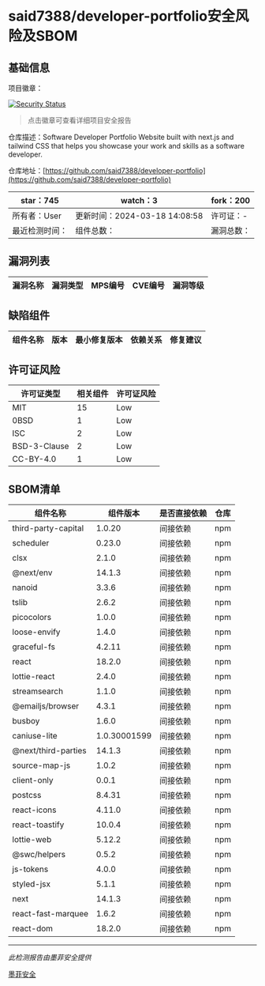 # said7388/developer-portfolio安全风险及SBOM

## 基础信息

项目徽章：

[![Security Status](https://www.murphysec.com/platform3/v31/badge/1770164585761546240.svg)](https://www.murphysec.com/console/report/1768727385357508608/1770164585761546240)

> 点击徽章可查看详细项目安全报告

仓库描述：Software Developer Portfolio Website built with next.js and tailwind CSS that helps you showcase your work and skills as a software developer.

仓库地址：[https://github.com/said7388/developer-portfolio](https://github.com/said7388/developer-portfolio)

| star：745 | watch：3 | fork：200 |
| ----------- | -------------- | ------------ |
| 所有者：User | 更新时间：2024-03-18 14:08:58 | 许可证：- |
| 最近检测时间： | 组件总数： | 漏洞总数： |




## 漏洞列表

| 漏洞名称 | 漏洞类型 | MPS编号 | CVE编号 | 漏洞等级 |
| ------- | ------ | ------- | ------ | ----- |





## 缺陷组件

| 组件名称 | 版本 | 最小修复版本 | 依赖关系 | 修复建议 |
| -------- | ---- | ------------ | -------- | -------- |





## 许可证风险

| 许可证类型 | 相关组件 | 许可证风险 |
| ---------- | -------- | ---------- |
|MIT|15|Low|
|0BSD|1|Low|
|ISC|2|Low|
|BSD-3-Clause|2|Low|
|CC-BY-4.0|1|Low|




## SBOM清单

| 组件名称 | 组件版本 | 是否直接依赖 | 仓库 |
| -------- | -------- | ------------ | ---- |
|third-party-capital|1.0.20|间接依赖|npm|
|scheduler|0.23.0|间接依赖|npm|
|clsx|2.1.0|间接依赖|npm|
|@next/env|14.1.3|间接依赖|npm|
|nanoid|3.3.6|间接依赖|npm|
|tslib|2.6.2|间接依赖|npm|
|picocolors|1.0.0|间接依赖|npm|
|loose-envify|1.4.0|间接依赖|npm|
|graceful-fs|4.2.11|间接依赖|npm|
|react|18.2.0|间接依赖|npm|
|lottie-react|2.4.0|间接依赖|npm|
|streamsearch|1.1.0|间接依赖|npm|
|@emailjs/browser|4.3.1|间接依赖|npm|
|busboy|1.6.0|间接依赖|npm|
|caniuse-lite|1.0.30001599|间接依赖|npm|
|@next/third-parties|14.1.3|间接依赖|npm|
|source-map-js|1.0.2|间接依赖|npm|
|client-only|0.0.1|间接依赖|npm|
|postcss|8.4.31|间接依赖|npm|
|react-icons|4.11.0|间接依赖|npm|
|react-toastify|10.0.4|间接依赖|npm|
|lottie-web|5.12.2|间接依赖|npm|
|@swc/helpers|0.5.2|间接依赖|npm|
|js-tokens|4.0.0|间接依赖|npm|
|styled-jsx|5.1.1|间接依赖|npm|
|next|14.1.3|间接依赖|npm|
|react-fast-marquee|1.6.2|间接依赖|npm|
|react-dom|18.2.0|间接依赖|npm|


------

*此检测报告由墨菲安全提供*

[墨菲安全](www.murphysec.com)